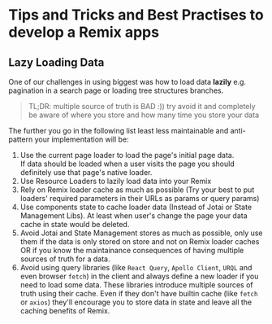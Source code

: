 # Tips and Tricks and Best Practises to develop a Remix apps

## Lazy Loading Data
One of our challenges in using biggest was how to load data **lazily** e.g. pagination in a search page or loading tree structures branches.  

> TL;DR: multiple source of truth is BAD :)) try avoid it and completely be aware of where you store and how many time you store your data  

The further you go in the following list least less maintainable and anti-pattern your implementation will be:

  1. Use the current page loader to load the page's initial page data.  
     If data should be loaded when a user visits the page you should definitely use that page's native loader.
  2. Use Resource Loaders to lazily load data into your Remix
  3. Rely on Remix loader cache as much as possible (Try your best to put loaders' required parameters in their URLs as params or query params)
  4. Use components state to cache loader data (Instead of Jotai or State Management Libs). At least when user's change the page your data cache in state would be deleted.
  5. Avoid Jotai and State Management stores as much as possible, only use them if the data is only stored on store and not on Remix loader caches OR if you know the maintainance consequences of having multiple sources of truth for a data.
  6. Avoid using query libraries (like `React Query`, `Apollo Client`, `URQL` and even browser `fetch`) in the client and always define a new loader if you need to load some data. These libraries introduce multiple sources of truth using their cache. Even if they don't have builtin cache (like `fetch` or `axios`) they'll encourage you to store data in state and leave all the caching benefits of Remix.
